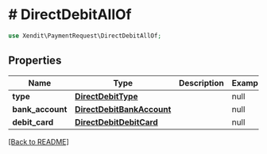 # # DirectDebitAllOf


```php
use Xendit\PaymentRequest\DirectDebitAllOf;
```
## Properties

| Name | Type | Description | Examples | Notes |
| ------------ | ------------- | ------------- | ------------- | -------------|
| **type** | [**DirectDebitType**](DirectDebitType.md) |  | null |  |
| **bank_account** | [**DirectDebitBankAccount**](DirectDebitBankAccount.md) |  | null |  [optional] |
| **debit_card** | [**DirectDebitDebitCard**](DirectDebitDebitCard.md) |  | null |  [optional] |


[[Back to README]](../../README.md)
